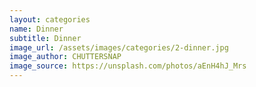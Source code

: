 ```yaml
---
layout: categories
name: Dinner
subtitle: Dinner
image_url: /assets/images/categories/2-dinner.jpg
image_author: CHUTTERSNAP
image_source: https://unsplash.com/photos/aEnH4hJ_Mrs
---
```

